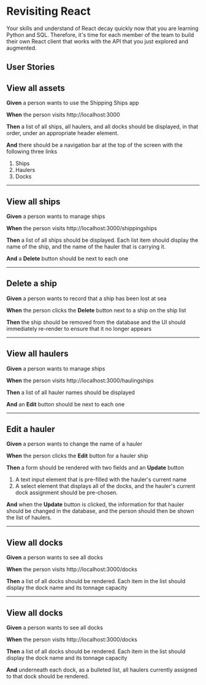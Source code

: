 # Revisiting React

Your skills and understand of React decay quickly now that you are learning Python and SQL. Therefore, it's time for each member of the team to build their own React client that works with the API that you just explored and augmented.

## User Stories

## View all assets

**Given** a person wants to use the Shipping Ships app

**When** the person visits http://localhost:3000

**Then** a list of all ships, all haulers, and all docks should be displayed, in that order, under an appropriate header element.

**And** there should be a navigation bar at the top of the screen with the following three links

1. Ships
2. Haulers
3. Docks

---

## View all ships

**Given** a person wants to manage ships

**When** the person visits http://localhost:3000/shippingships

**Then** a list of all ships should be displayed. Each list item should display the name of the ship, and the name of the hauler that is carrying it.

**And** a **Delete** button should be next to each one

---

## Delete a ship

**Given** a person wants to record that a ship has been lost at sea

**When** the person clicks the **Delete** button next to a ship on the ship list

**Then** the ship should be removed from the database and the UI should immediately re-render to ensure that it no longer appears

---

## View all haulers

**Given** a person wants to manage ships

**When** the person visits http://localhost:3000/haulingships

**Then** a list of all hauler names should be displayed

**And** an **Edit** button should be next to each one

---

## Edit a hauler

**Given** a person wants to change the name of a hauler

**When** the person clicks the **Edit** button for a hauler ship

**Then** a form should be rendered with two fields and an **Update** button

1. A text input element that is pre-filled with the hauler's current name
2. A select element that displays all of the docks, and the hauler's current dock assignment should be pre-chosen.

**And** when the **Update** button is clicked, the information for that hauler should be changed in the database, and the person should then be shown the list of haulers.

---

## View all docks

**Given** a person wants to see all docks

**When** the person visits http://localhost:3000/docks

**Then** a list of all docks should be rendered. Each item in the list should display the dock name and its tonnage capacity


---

## View all docks

**Given** a person wants to see all docks

**When** the person visits http://localhost:3000/docks

**Then** a list of all docks should be rendered. Each item in the list should display the dock name and its tonnage capacity

**And** underneath each dock, as a bulleted list, all haulers currently assigned to that dock should be rendered.


